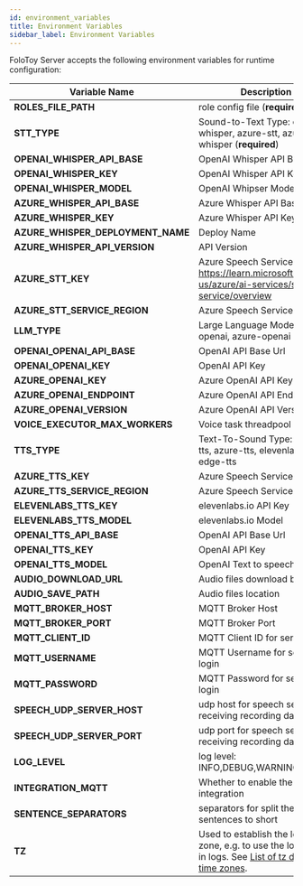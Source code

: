 ```yaml
---
id: environment_variables
title: Environment Variables
sidebar_label: Environment Variables
---
```


FoloToy Server accepts the following environment variables for runtime configuration:

| Variable Name                     | Description                                                                                                                                                                                                                                                                                                      | Default Value                 |
| --------------------------------- | ---------------------------------------------------------------------------------------------------------------------------------------------------------------------------------------------------------------------------------------------------------------------------------------------------------------- | ----------------------------- |
| **ROLES_FILE_PATH**                | role config file (**required**)                                                                                                                                                                                                                                                        |     roles.json                          |
| **STT_TYPE**                 | Sound-to-Text Type: openai-whisper, azure-stt, azure-whisper (**required**)                                                                                                                                                                                                                                                                                          |   openai-whisper                            |
| **OPENAI_WHISPER_API_BASE**                 | OpenAI Whisper API Base Url                                                                                                                                                                                                                                                                                     |    https://api.openai.com/v1                           |
| **OPENAI_WHISPER_KEY**                 |  OpenAI Whisper API Key                                                                                                                                                                                                                                                                     |   sk-AAAAAAAAA                            |
| **OPENAI_WHISPER_MODEL**                 | OpenAI Whipser Model                                                                                                                                                                                                                                                                   |   whisper-1                            |
| **AZURE_WHISPER_API_BASE**                 |      Azure Whisper API Base Url                                                                                                                                                                                                                                                                                 |                           |
| **AZURE_WHISPER_KEY**            |       Azure Whisper API Key                                                                                                                                                                                                                                                                       |                             |
| **AZURE_WHISPER_DEPLOYMENT_NAME**              |       Deploy Name                                                                                                                                                                                                                                        |                          |
| **AZURE_WHISPER_API_VERSION**                  |     API Version                                                                                                                                                                                                    |                          |
| **AZURE_STT_KEY**     |    Azure Speech Services Key, https://learn.microsoft.com/en-us/azure/ai-services/speech-service/overview                                                                                                                                                                                                           |                               |
| **AZURE_STT_SERVICE_REGION**                 |    Azure Speech Services Region                                                                                                                                                                                                                                                                          |                          |
| **LLM_TYPE**                  |   Large Language Model Type: openai, azure-openai                                                                                                                                                                                                                                                           |       openai               |
| **OPENAI_OPENAI_API_BASE**                  |  OpenAI API Base Url                        | https://api.openai.com/v1
| **OPENAI_OPENAI_KEY**                          |  OpenAI API Key                                                                                                                                                                                                                                                                         |     sk-AAAAAAAA                      |
| **AZURE_OPENAI_KEY**          |   Azure OpenAI API Key                                                                                                                                                                                                                     |                               |
| **AZURE_OPENAI_ENDPOINT**                  |  Azure OpenAI API Endpoint                                                                                                                                                                                                                                                                             |                          |
| **AZURE_OPENAI_VERSION**                     |   Azure OpenAI API Version                                                                                                                                                                                                                                            |  2023-05-15                             |
| **VOICE_EXECUTOR_MAX_WORKERS**                     |   Voice task threadpool max size                                                                                                                                                                                                                                                                                             | 2 |
| **TTS_TYPE**                 |      Text-To-Sound Type: openai-tts, azure-tts, elevenlabs, edge-tts                                                                                                                                                                                                                                                                                                    |     edge-tts                          |
| **AZURE_TTS_KEY**                 |  Azure Speech Services Key                                                                                                                                                                                                                                                                                                        |                               |
| **AZURE_TTS_SERVICE_REGION**                      |  Azure Speech Services Region                                                                                                                                                                                                                                                                                          |                          |
| **ELEVENLABS_TTS_KEY** |   elevenlabs.io API Key                                                                                                                                                                                                                                                    |                          |
| **ELEVENLABS_TTS_MODEL**                     |    elevenlabs.io Model                                                                                                                                                                                                                              |       eleven_multilingual_v2                   |
| **OPENAI_TTS_API_BASE**                |     OpenAI API Base Url                                                                                                                                 |        https://api.openai.com/v1                       |
| **OPENAI_TTS_KEY**                    |       OpenAI API Key                                                                                                                                                                                                         |   sk-AAAAAA                   |
| **OPENAI_TTS_MODEL**                    | OpenAI Text to speech model                                                                                                                                                                                                              |   tts-1                   |
| **AUDIO_DOWNLOAD_URL**                    |  Audio files download base url                                                                                                                                                                                                                                                 |                       |
| **AUDIO_SAVE_PATH**                    |     Audio files location                                                                                                                                                                                                                                              |                     |
| **MQTT_BROKER_HOST**                    |    MQTT Broker Host                                                                                                                                                                                                                                               |                     |
| **MQTT_BROKER_PORT**                    |   MQTT Broker Port                                                                                                                                                                                                                                                |   1883                  |
| **MQTT_CLIENT_ID**                    |   MQTT Client ID for server login                                                                                                                                                                                                                                                |     folotoy                 |
| **MQTT_USERNAME**                    |    MQTT Username for server login                                                                                                                                                                                                                                               |     folotoy                  |
| **MQTT_PASSWORD**                    |      MQTT Password for server login                                                                                                                                                                                                                                             |    folotoy                 |
| **SPEECH_UDP_SERVER_HOST**                    |      udp host for speech server for receiving recording data                                                                                                                                                                                                                                             |                      |
| **SPEECH_UDP_SERVER_PORT**                    |   udp port for speech server for receiving recording data                                                                                                                                                                                                                                                |     8085                |
| **LOG_LEVEL**                    |    log level: INFO,DEBUG,WARNING                                                                                                                                                                                                                                               |   DEBUG                   |
| **INTEGRATION_MQTT**                    |    Whether to enable the MQTT integration                                                                                                                                                                                                                                                |   false                   |
| **SENTENCE_SEPARATORS**                    |    separators for split the long sentences to short                                                                                                                                                                                                                                                |   ，！。？,!.?                   |
| **TZ**                            | Used to establish the local time zone, e.g. to use the local time in logs. See [List of tz database time zones](https://en.wikipedia.org/wiki/List_of_tz_database_time_zones).                                                                                                                                   |  Asia/Shanghai                             |

